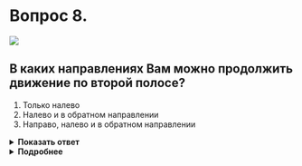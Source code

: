 # Вопрос 8.

![](https://s.drom.ru/i24227/pdd/tickets/2016/1542608838.jpg)

## В каких направлениях Вам можно продолжить движение по второй полосе?

1. Только налево
2. Налево и в обратном направлении
3. Направо, налево и в обратном направлении

<details>
<summary><b>Показать ответ</b></summary>
Правильный ответ: 2
</details>
<details>
<summary><b>Подробнее</b></summary>
Знак 4.1.6 «Движение направо или налево» из крайней левой полосы разрешает поворот налево и разворот для движения в обратном направлении. Для поворота направо необходимо было заранее перестроиться на крайнюю правую полосу.
(«Дорожные знаки», пункт 8.5 ПДД)
</details>